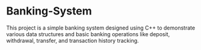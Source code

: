 # Banking-System
This project is a simple banking system designed using C++ to demonstrate various data structures and basic banking operations like deposit, withdrawal, transfer, and transaction history tracking.
